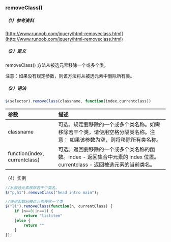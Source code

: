 ### removeClass\(\)

##### （1）参考资料

[http://www.runoob.com/jquery/html-removeclass.html](http://www.runoob.com/jquery/html-removeclass.html)

##### （2）定义

removeClass\(\) 方法从被选元素移除一个或多个类。

注意：如果没有规定参数，则该方法将从被选元素中删除所有类。

##### （3）语法

```js
$(selector).removeClass(classname, function(index,currentclass))
```

| **参数** | **描述** |
| :--- | :--- |
| classname | 可选。规定要移除的一个或多个类名称。如需移除若干个类，请使用空格分隔类名称。注意： 如果该参数为空，则将移除所有类名称。 |
| function\(index, currentclass\) | 可选。返回要移除的一个或多个类名称的函数。index - 返回集合中元素的 index 位置。currentclass - 返回被选元素的当前类名。 |

（4）实例

```js
//从被选元素移除若干个类名。
$("p,h1").removeClass("head intro main");
```

```js
//使用函数从被选元素移除一个类
$("li").removeClass(function(n, currentClass) {
    if (n==0||n==1) {
        return "listitem"
    }else {
        return ""
    }
});
```



